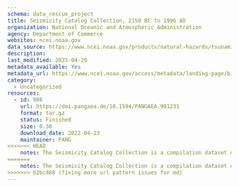 ```yaml
---
schema: data_rescue_project 
title: Seismicity Catalog Collection, 2150 BC to 1996 AD
organization: National Oceanic and Atmospheric Administration
agency: Department of Commerce
websites: ncei.noaa.gov
data_source: https://www.ncei.noaa.gov/products/natural-hazards/tsunamis-earthquakes-volcanoes/earthquakes/cd-collection
description: 
last_modified: 2025-04-29
metadata_available: Yes
metadata_url: https://www.ncei.noaa.gov/access/metadata/landing-page/bin/iso?id=gov.noaa.ngdc.mgg.hazards:G01318;view=iso
category:
  - Uncategorized
resources:
  - id: 906
    url: https://doi.pangaea.de/10.1594/PANGAEA.981231
    format: tar.gz
    status: Finished
    size: 0.38
    download_date: 2022-04-23
    maintainer: PANG
<<<<<<< HEAD
    notes: The Seismicity Catalog Collection is a compilation dataset on over four million earthquakes dating from 2150 BC to 1996 AD from NOAA's National Geophysical Data Center and U.S. Geological Survey's National Earthquake Information Center. The data include information on epicentral time of origin, location, magnitudes, depth and other earthquake-related parameters. This database is static and is no longer being updated.PANGAEA (www.pangaea.de) was asked by the responsible data group to archive the content of the following two volumeshttps//www.ngdc.noaa.gov/hazard/data/cdroms/Seismicity_v1https//www.ngdc.noaa.gov/hazard/data/cdroms/Seismicity_v2Volume 1 contains events for the United States, Central America, Canada, the Caribbean, Decade of North American Geology Project (DNAG), Mexico, and other Supplemental Algorithms and Catalogs.Volume 2 contains events for Africa, Antarctica, Asia, Australia, Europe, Oceania, South America, and Global Catalogs.
=======
    notes: The Seismicity Catalog Collection is a compilation dataset on over four million earthquakes dating from 2150 BC to 1996 AD from NOAA's National Geophysical Data Center and U.S. Geological Survey's National Earthquake Information Center. The data include information on epicentral time of origin, location, magnitudes, depth and other earthquake-related parameters. This database is static and is no longer being updated.PANGAEA (www.pangaea.de) was asked by the responsible data group to archive the content of the following two volumes:https://www.ngdc.noaa.gov/hazard/data/cdroms/Seismicity_v1https://www.ngdc.noaa.gov/hazard/data/cdroms/Seismicity_v2Volume 1 contains events for the United States, Central America, Canada, the Caribbean, Decade of North American Geology Project (DNAG), Mexico, and other Supplemental Algorithms and Catalogs.Volume 2 contains events for Africa, Antarctica, Asia, Australia, Europe, Oceania, South America, and Global Catalogs.
>>>>>>> b2bc468 (fixing more url pattern issues for md)
---
```

